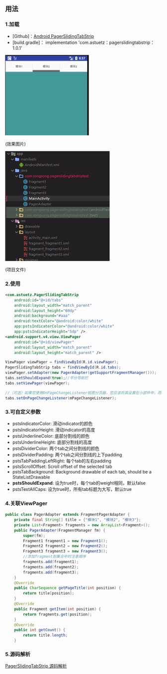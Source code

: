 
## 用法

### 1.加载

- [Github]：[Android PagerSlidingTabStrip](https://github.com/astuetz/PagerSlidingTabStrip)
- [build.gradle]： implementation 'c​​om.astuetz：pagerslidingtabstrip：1.0.1'

![](https://github.com/WangXianSong/PagerSlidingTabStripDemo/blob/master/%E6%95%88%E6%9E%9C.jpg)

(效果图片)

![](https://github.com/WangXianSong/PagerSlidingTabStripDemo/blob/master/%E6%9E%B6%E6%9E%84.jpg)

(项目文件)


### 2.使用

```xml
<com.astuetz.PagerSlidingTabStrip
    android:id="@+id/tabs"
    android:layout_width="match_parent"
    android:layout_height="60dp"
    android:background="#aaa"
    android:textColor="@android:color/white"
    app:pstsIndicatorColor="@android:color/white"
    app:pstsIndicatorHeight="5dp" />
<android.support.v4.view.ViewPager
    android:id="@+id/viewPager"
    android:layout_width="match_parent"
    android:layout_height="match_parent" />
```

```java
ViewPager viewPager = findViewById(R.id.viewPager);
PagerSlidingTabStrip tabs = findViewById(R.id.tabs);
viewPager.setAdapter(new PagerAdapter(getSupportFragmentManager()));
tabs.setShouldExpand(true);//平分导航栏
tabs.setViewPager(viewPager);
```

```java
//（可选）如果您使用OnPageChangeListener视图分页器，您应该将其设置在小部件中，而不是直接在分页器上。
tabs.setOnPageChangeListener(mPageChangeListener);
```

### 3.可自定义参数

- pstsIndicatorColor: 滑动indicator的颜色
- pstsIndicatorHeight: 滑动indicator的高度
- pstsUnderlineColor: 底部分割线的颜色
- pstsUnderlineHeight: 底部分割线的高度
- pstsDividerColor: 两个tab之间分割线的颜色
- pstsDividerPadding: 两个tab之间分割线的上下padding
- pstsTabPaddingLeftRight: 每个tab的左右padding
- pstsScrollOffset: Scroll offset of the selected tab
- pstsTabBackground: Background drawable of each tab, should be a StateListDrawable
- **pstsShouldExpand**: 设为true时，每个tab的weight相同，默认false
- pstsTextAllCaps: 设为true时，所有tab标题为大写，默认true

### 4.关联ViewPager

```java
public class PagerAdapter extends FragmentPagerAdapter {
    private final String[] title = {"模块1", "模块2", "模块3"};
    private List<Fragment> fragments = new ArrayList<Fragment>();
    public PagerAdapter(FragmentManager fm) {
        super(fm);
        Fragment1 fragment1 = new Fragment1();
        Fragment2 fragment2 = new Fragment2();
        Fragment3 fragment3 = new Fragment3();
        //添加fragment到集合中时注意顺序
        fragments.add(fragment1);
        fragments.add(fragment2);
        fragments.add(fragment3);
    }
    @Override
    public CharSequence getPageTitle(int position) {
        return title[position];
    }
    @Override
    public Fragment getItem(int position) {
        return fragments.get(position);
    }
    @Override
    public int getCount() {
        return title.length;
    }
```

### 5.源码解析

[PagerSlidingTabStrip 源码解析](http://a.codekk.com/detail/Android/ayyb1988/PagerSlidingTabStrip%20%E6%BA%90%E7%A0%81%E8%A7%A3%E6%9E%90)
